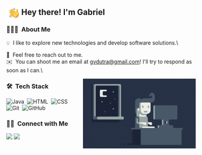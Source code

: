 ### <img src="./img/Hand%20Wave.gif" width='40' align="left"/><h2>Hey there! I'm Gabriel</h2>

### 👨🏻‍💻 &nbsp;About Me

💡 &nbsp;I like to explore new technologies and develop software solutions.\
<!--🎓 &nbsp;I'm currently studying \  -->
💬 &nbsp;Feel free to reach out to me.\
✉️ &nbsp;You can shoot me an email at gvdutra@gmail.com! I'll try to respond as soon as I can.\
<!--📄 &nbsp;Please have a look at my [Résumé](https://test) for more details about me. I'm open to feedback and suggestions! -->

<img alt="Night Coding" src="./img/Night-Coding.gif" align="right"/>

### 🛠 &nbsp;Tech Stack

![Java](https://img.shields.io/badge/-Java-05122A?style=flat&logo=Java&logoColor=FFA518)&nbsp;
![HTML](https://img.shields.io/badge/-HTML-05122A?style=flat&logo=HTML5)&nbsp;
![CSS](https://img.shields.io/badge/-CSS-05122A?style=flat&logo=CSS3&logoColor=1572B6)&nbsp;
![Git](https://img.shields.io/badge/-Git-05122A?style=flat&logo=git)&nbsp;
![GitHub](https://img.shields.io/badge/-GitHub-05122A?style=flat&logo=github)&nbsp;

<!-- ### ⚙️ &nbsp;GitHub Analytics

<p align="center">
<a href="https://github.com/gvdutra">![Hand Wave](https://user-images.githubusercontent.com/8223753/144972900-51a7eb9a-bfee-4506-b9d5-563d90961660.gif)

  <img height="180em" src="https://github-readme-stats-eight-theta.vercel.app/api?username=AVS1508&show_icons=true&theme=algolia&include_all_commits=true&count_private=true"/>![Hand Wave](https://user-images.githubusercontent.com/8223753/144972937-3dd3663a-0bc0-4a7a-8424-c381c12e06f2.gif)

  <img height="180em" src="https://github-readme-stats-eight-theta.vercel.app/api/top-langs/?username=AVS1508&layout=compact&langs_count=8&theme=algolia"/>
</a>
</p>
 -->
### 🤝🏻 &nbsp;Connect with Me

<p align="left">
<a href="https://linkedin.com/in/gvdutra"><img src="https://img.shields.io/badge/-Gabriel%20Dutra-0077B5?style=flat&logo=Linkedin&logoColor=white"/></a>
<a href="https://twitter.com/gvdutra"><img src="https://img.shields.io/badge/Twitter-0077B5?style=flat&logo=twitter&logoColor=white"/></a>
</p>
